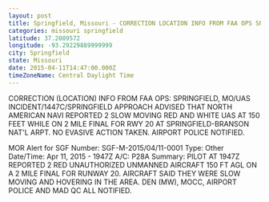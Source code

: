 ```yaml
---
layout: post
title: Springfield, Missouri - CORRECTION LOCATION INFO FROM FAA OPS SPRINGFIELD MO UAS INCIDENT 1447C SPRINGFIELD APPROACH ADVISED THAT
categories: missouri springfield
latitude: 37.2089572
longitude: -93.29229889999999
city: Springfield
state: Missouri
date: 2015-04-11T14:47:00.000Z
timeZoneName: Central Daylight Time
---
```


CORRECTION (LOCATION) INFO FROM FAA OPS: SPRINGFIELD, MO/UAS INCIDENT/1447C/SPRINGFIELD APPROACH ADVISED THAT NORTH AMERICAN NAVI REPORTED 2 SLOW MOVING RED AND WHITE UAS AT 150 FEET WHILE ON 2 MILE FINAL FOR RWY 20 AT SPRINGFIELD-BRANSON NAT'L ARPT. NO EVASIVE ACTION TAKEN. AIRPORT POLICE NOTIFIED. 

MOR Alert for SGF
Number: SGF-M-2015/04/11-0001
Type: Other
Date/Time: Apr 11, 2015 - 1947Z
A/C: P28A
Summary: PILOT AT 1947Z REPORTED 2 RED UNAUTHORIZED UNMANNED AIRCRAFT 150 FT AGL ON A 2 MILE FINAL FOR RUNWAY 20. AIRCRAFT SAID THEY WERE SLOW MOVING AND HOVERING IN THE AREA. DEN (MW), MOCC, AIRPORT POLICE AND MAD QC ALL NOTIFIED.